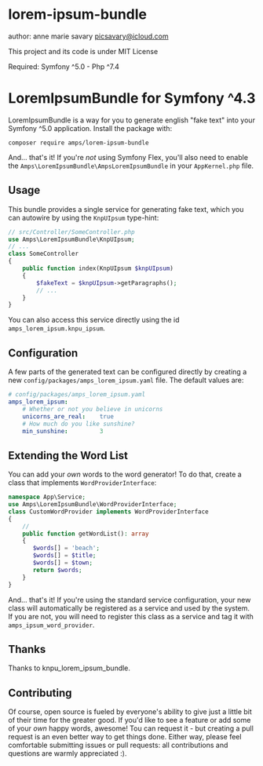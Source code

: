 # lorem-ipsum-bundle

author: anne marie savary <picsavary@icloud.com>

This project and its code is under MIT License

Required: Symfony ^5.0 - Php ^7.4


# LoremIpsumBundle for Symfony ^4.3
LoremIpsumBundle is a way for you to generate english "fake text" into
your Symfony ^5.0 application.
Install the package with:
```console
composer require amps/lorem-ipsum-bundle
```
And... that's it! If you're *not* using Symfony Flex, you'll also
need to enable the `Amps\LoremIpsumBundle\AmpsLoremIpsumBundle`
in your `AppKernel.php` file.
## Usage
This bundle provides a single service for generating fake text, which
you can autowire by using the `KnpUIpsum` type-hint:
```php
// src/Controller/SomeController.php
use Amps\LoremIpsumBundle\KnpUIpsum;
// ...
class SomeController
{
    public function index(KnpUIpsum $knpUIpsum)
    {
        $fakeText = $knpUIpsum->getParagraphs();
        // ...
    }
}
```
You can also access this service directly using the id
`amps_lorem_ipsum.knpu_ipsum`.
## Configuration
A few parts of the generated text can be configured directly by
creating a new `config/packages/amps_lorem_ipsum.yaml` file. The
default values are:
```yaml
# config/packages/amps_lorem_ipsum.yaml
amps_lorem_ipsum:
    # Whether or not you believe in unicorns
    unicorns_are_real:    true
    # How much do you like sunshine?
    min_sunshine:         3
```
## Extending the Word List
You can add your *own* words to the word generator!
To do that, create a class that implements `WordProviderInterface`:
```php
namespace App\Service;
use Amps\LoremIpsumBundle\WordProviderInterface;
class CustomWordProvider implements WordProviderInterface
{
    // 
    public function getWordList(): array
    {
       $words[] = 'beach';
       $words[] = $title;
       $words[] = $town;
       return $words;
    }
}
```
And... that's it! If you're using the standard service configuration,
your new class will automatically be registered as a service and used
by the system. If you are not, you will need to register this class
as a service and tag it with `amps_ipsum_word_provider`.
## Thanks
Thanks to knpu_lorem_ipsum_bundle.

## Contributing
Of course, open source is fueled by everyone's ability to give just a little bit
of their time for the greater good. If you'd like to see a feature or add some of
your *own* happy words, awesome! Tou can request it - but creating a pull request
is an even better way to get things done.
Either way, please feel comfortable submitting issues or pull requests: all contributions
and questions are warmly appreciated :).
